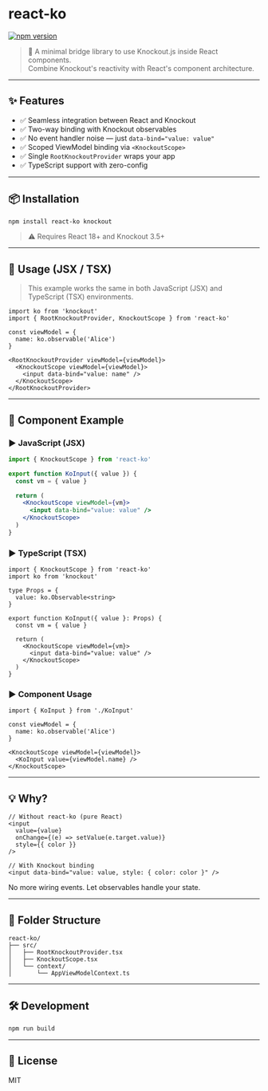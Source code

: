 # react-ko

[![npm version](https://img.shields.io/npm/v/react-ko)](https://www.npmjs.com/package/react-ko)

> 🧠 A minimal bridge library to use Knockout.js inside React components.  
> Combine Knockout's reactivity with React's component architecture.

---

## ✨ Features

- ✅ Seamless integration between React and Knockout
- ✅ Two-way binding with Knockout observables
- ✅ No event handler noise — just `data-bind="value: value"`
- ✅ Scoped ViewModel binding via `<KnockoutScope>`
- ✅ Single `RootKnockoutProvider` wraps your app
- ✅ TypeScript support with zero-config

---

## 📦 Installation

```bash
npm install react-ko knockout
```

> ⚠️ Requires React 18+ and Knockout 3.5+

---

## 🚀 Usage (JSX / TSX)

> This example works the same in both JavaScript (JSX) and TypeScript (TSX) environments.

```tsx
import ko from 'knockout'
import { RootKnockoutProvider, KnockoutScope } from 'react-ko'

const viewModel = {
  name: ko.observable('Alice')
}

<RootKnockoutProvider viewModel={viewModel}>
  <KnockoutScope viewModel={viewModel}>
    <input data-bind="value: name" />
  </KnockoutScope>
</RootKnockoutProvider>
```

---

## 🧩 Component Example

### ▶️ JavaScript (JSX)

```jsx
import { KnockoutScope } from 'react-ko'

export function KoInput({ value }) {
  const vm = { value }

  return (
    <KnockoutScope viewModel={vm}>
      <input data-bind="value: value" />
    </KnockoutScope>
  )
}
```

### ▶️ TypeScript (TSX)

```tsx
import { KnockoutScope } from 'react-ko'
import ko from 'knockout'

type Props = {
  value: ko.Observable<string>
}

export function KoInput({ value }: Props) {
  const vm = { value }

  return (
    <KnockoutScope viewModel={vm}>
      <input data-bind="value: value" />
    </KnockoutScope>
  )
}
```

### ▶️ Component Usage

```tsx
import { KoInput } from './KoInput'

const viewModel = {
  name: ko.observable('Alice')
}

<KnockoutScope viewModel={viewModel}>
  <KoInput value={viewModel.name} />
</KnockoutScope>
```

---

## 💡 Why?

```tsx
// Without react-ko (pure React)
<input
  value={value}
  onChange={(e) => setValue(e.target.value)}
  style={{ color }}
/>

// With Knockout binding
<input data-bind="value: value, style: { color: color }" />
```

No more wiring events. Let observables handle your state.

---

## 📁 Folder Structure

```
react-ko/
├── src/
│   ├── RootKnockoutProvider.tsx
│   ├── KnockoutScope.tsx
│   └── context/
│       └── AppViewModelContext.ts
```

---

## 🛠 Development

```bash
npm run build
```

---

## 📄 License

MIT